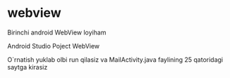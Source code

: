 # webview
Birinchi android WebView loyiham

Android Studio Poject WebView


O`rnatish yuklab olbi run qilasiz va MailActivity.java faylining 25 qatoridagi saytga kirasiz
